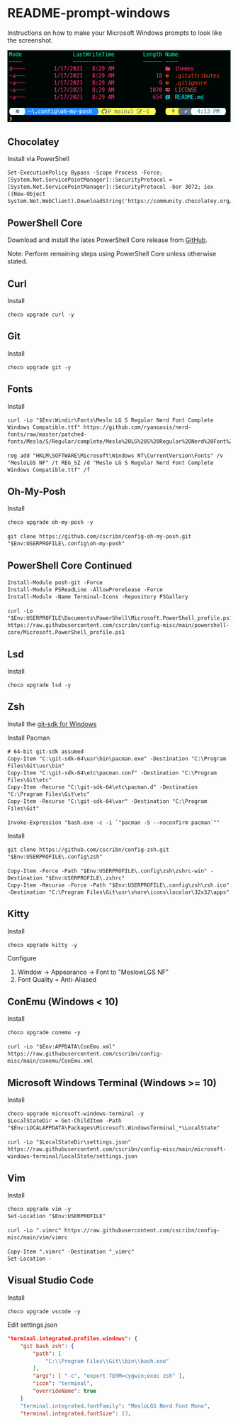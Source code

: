 # README-prompt-windows

Instructions on how to make your Microsoft Windows prompts to look like the screenshot.

![prompt](./images/prompt.png)

## Chocolatey

Install via PowerShell

```pwsh
Set-ExecutionPolicy Bypass -Scope Process -Force; [System.Net.ServicePointManager]::SecurityProtocol = [System.Net.ServicePointManager]::SecurityProtocol -bor 3072; iex ((New-Object System.Net.WebClient).DownloadString('https://community.chocolatey.org/install.ps1'))
```

## PowerShell Core

Download and install the lates PowerShell Core release from [GitHub](https://github.com/PowerShell/PowerShell/releases).

Note: Perform remaining steps using PowerShell Core unless otherwise stated.

## Curl

Install

```pwsh
choco upgrade curl -y
```

## Git

Install

```pwsh
choco upgrade git -y
```

## Fonts

Install

```pwsh
curl -Lo "$Env:Windir\Fonts\Meslo LG S Regular Nerd Font Complete Windows Compatible.ttf" https://github.com/ryanoasis/nerd-fonts/raw/master/patched-fonts/Meslo/S/Regular/complete/Meslo%20LG%20S%20Regular%20Nerd%20Font%20Complete%20Windows%20Compatible.ttf

reg add "HKLM\SOFTWARE\Microsoft\Windows NT\CurrentVersion\Fonts" /v "MesloLGS NF" /t REG_SZ /d "Meslo LG S Regular Nerd Font Complete Windows Compatible.ttf" /f
```

## Oh-My-Posh

Install

```pwsh
choco upgrade oh-my-posh -y

git clone https://github.com/cscribn/config-oh-my-posh.git  "$Env:USERPROFILE\.config\oh-my-posh"
```

## PowerShell Core Continued

```pwsh
Install-Module posh-git -Force
Install-Module PSReadLine -AllowPrerelease -Force
Install-Module -Name Terminal-Icons -Repository PSGallery

curl -Lo "$Env:USERPROFILE\Documents\PowerShell\Microsoft.PowerShell_profile.ps1" https://raw.githubusercontent.com/cscribn/config-misc/main/powershell-core/Microsoft.PowerShell_profile.ps1
```

## Lsd

Install

```pwsh
choco upgrade lsd -y
```

## Zsh

Install the [git-sdk for Windows](https://github.com/git-for-windows/build-extra/releases/latest)

Install Pacman

```pwsh
# 64-bit git-sdk assumed
Copy-Item "C:\git-sdk-64\usr\bin\pacman.exe" -Destination "C:\Program Files\Git\usr\bin"
Copy-Item "C:\git-sdk-64\etc\pacman.conf" -Destination "C:\Program Files\Git\etc"
Copy-Item -Recurse "C:\git-sdk-64\etc\pacman.d" -Destination "C:\Program Files\Git\etc"
Copy-Item -Recurse "C:\git-sdk-64\var" -Destination "C:\Program Files\Git"

Invoke-Expression "bash.exe -c -i `"pacman -S --noconfirm pacman`""
```

Install

```pwsh
git clone https://github.com/cscribn/config-zsh.git  "$Env:USERPROFILE\.config\zsh"

Copy-Item -Force -Path "$Env:USERPROFILE\.config\zsh\zshrc-win" -Destination "$Env:USERPROFILE\.zshrc"
Copy-Item -Recurse -Force -Path "$Env:USERPROFILE\.config\zsh\zsh.ico" -Destination "C:\Program Files\Git\usr\share\icons\locolor\32x32\apps"
```

## Kitty

Install

```pwsh
choco upgrade kitty -y
```

Configure

1. Window -> Appearance -> Font to "MeslowLGS NF"
1. Font Quality = Anti-Aliased

## ConEmu (Windows < 10)

Install

```pwsh
choco upgrade conemu -y

curl -Lo "$Env:APPDATA\ConEmu.xml" https://raw.githubusercontent.com/cscribn/config-misc/main/conemu/ConEmu.xml
```

## Microsoft Windows Terminal (Windows >= 10)

Install

```pwsh
choco upgrade microsoft-windows-terminal -y
$LocalStateDir = Get-ChildItem -Path "$Env:LOCALAPPDATA\Packages\Microsoft.WindowsTerminal_*\LocalState"

curl -Lo "$LocalStateDir\settings.json" https://raw.githubusercontent.com/cscribn/config-misc/main/microsoft-windows-terminal/LocalState/settings.json
```

## Vim

Install

```pwsh
choco upgrade vim -y
Set-Location "$Env:USERPROFILE"

curl -Lo ".vimrc" https://raw.githubusercontent.com/cscribn/config-misc/main/vim/vimrc

Copy-Item ".vimrc" -Destination "_vimrc"
Set-Location -
```

## Visual Studio Code

Install

```pwsh
choco upgrade vscode -y
```

Edit settings.json

```json
"terminal.integrated.profiles.windows": {
    "git bash zsh": {
        "path": [
            "C:\\Program Files\\Git\\bin\\bash.exe"
        ],
        "args": [ "-c", "export TERM=cygwin;exec zsh" ],
        "icon": "terminal",
        "overrideName": true
    }
    "terminal.integrated.fontFamily": "MesloLGS Nerd Font Mono",
    "terminal.integrated.fontSize": 13,
```
